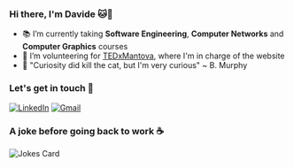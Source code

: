 ### Hi there, I'm Davide 🐱🚀
- 📚 I’m currently taking **Software Engineering**, **Computer Networks** and **Computer Graphics** courses
- 🌱 I’m volunteering for [TEDxMantova](https://www.tedxmantova.com), where I'm in charge of the website
- 🔭 "Curiosity did kill the cat, but I'm very curious" ~ B. Murphy

### Let's get in touch 🤝
[![LinkedIn](https://img.shields.io/badge/linkedin-%230077B5.svg?style=for-the-badge&logo=linkedin&logoColor=white)](https://www.linkedin.com/in/davidetarpini/)
[![Gmail](https://img.shields.io/badge/Gmail-D14836?style=for-the-badge&logo=gmail&logoColor=white)](mailto:davidetarpini@gmail.com)

### A joke before going back to work ☕
![Jokes Card](https://readme-jokes.vercel.app/api)
